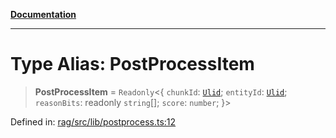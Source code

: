 [**Documentation**](../../../README.md)

***

# Type Alias: PostProcessItem

> **PostProcessItem** = `Readonly`\<\{ `chunkId`: [`Ulid`](Ulid.md); `entityId`: [`Ulid`](Ulid.md); `reasonBits`: readonly `string`[]; `score`: `number`; \}\>

Defined in: [rag/src/lib/postprocess.ts:12](https://github.com/ceponatia/roler/blob/1efd6363aec6d66587551f7c0b65cf6ffafb4079/packages/rag/src/lib/postprocess.ts#L12)
